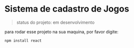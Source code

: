 <h1>Sistema de cadastro de Jogos</h1>

> status do projeto: em desenvolvimento

para rodar esse projeto na sua maquina, por favor digite:

```
npm install react

```
